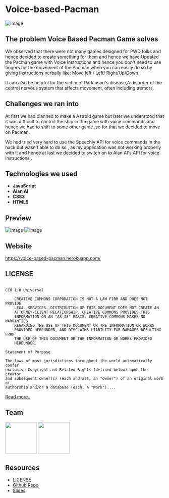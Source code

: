 # Voice-based-Pacman
![image](https://user-images.githubusercontent.com/71369943/115176856-90153600-a0eb-11eb-97e7-576f5d7602bf.png)

## The problem Voice Based Pacman Game solves
We observed that there were not many games designed for PWD folks and hence decided to create something for them and hence we have Updated the Pacman game with Voice Instructions and hence you don't need to use fingers for the movement of the Pacman when you can easily do so by giving instructions verbally like: Move left / Left/ Right/Up/Down.

It can also be helpful for the victim of Parkinson's disease,A disorder of the central nervous system that affects movement, often including tremors.

## Challenges we ran into
At first we had planned to make a Astroid game but later we understood that it was difficult to control the ship in the game with voice commands and hence we had to shift to some other game ,so for that we decided to move on Pacman.

We had tried very hard to use the Speechly API for voice commands in the hack but wasn't able to do so , as my application was not working properly with it and hence at last we decided to switch on to Alan AI's API for voice instructions .

## Technologies we used
- <b>JavaScript</b>
- <b>Alan AI</b>
- <b>CSS3</b>
- <b>HTML5</b>

## Preview
![image](https://user-images.githubusercontent.com/71369943/115174075-32321f80-a0e6-11eb-92dd-5e2a1a970f3b.png)
![image](https://user-images.githubusercontent.com/71369943/115174192-6c9bbc80-a0e6-11eb-8996-3cdb53c16998.png)

## Website
https://voice-based-pacman.herokuapp.com/

## LICENSE
```Creative Commons Legal Code

CC0 1.0 Universal

    CREATIVE COMMONS CORPORATION IS NOT A LAW FIRM AND DOES NOT PROVIDE
    LEGAL SERVICES. DISTRIBUTION OF THIS DOCUMENT DOES NOT CREATE AN
    ATTORNEY-CLIENT RELATIONSHIP. CREATIVE COMMONS PROVIDES THIS
    INFORMATION ON AN "AS-IS" BASIS. CREATIVE COMMONS MAKES NO WARRANTIES
    REGARDING THE USE OF THIS DOCUMENT OR THE INFORMATION OR WORKS
    PROVIDED HEREUNDER, AND DISCLAIMS LIABILITY FOR DAMAGES RESULTING FROM
    THE USE OF THIS DOCUMENT OR THE INFORMATION OR WORKS PROVIDED
    HEREUNDER.

Statement of Purpose

The laws of most jurisdictions throughout the world automatically confer
exclusive Copyright and Related Rights (defined below) upon the creator
and subsequent owner(s) (each and all, an "owner") of an original work of
authorship and/or a database (each, a "Work")....
```
[Read more..](LICENSE)

## Team
<a href="https://github.com/PulkitSinghDev"><img src="https://user-images.githubusercontent.com/71369943/115286432-ae6f4600-a16c-11eb-8139-2a6e8533651f.png" width="100px" height="100px"></a>
<a href="https://github.com/ShubhamPatel33"><img src="https://user-images.githubusercontent.com/71369943/115286407-a8796500-a16c-11eb-8251-350cc0228bd9.png" width="100px" height="100px"></a>

## Resources
- [LICENSE](LICENSE)
- [Github Repo](https://github.com/ShubhamPatel33/Voice-based-Pacman-.)
- [Slides](https://docs.google.com/presentation/d/1l6qPWE7s1wfxjIwVFLPoy_VufX342nVQEJtHCQc5Aas/edit?usp=sharing)
